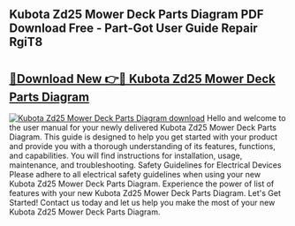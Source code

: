## Kubota Zd25 Mower Deck Parts Diagram PDF Download Free - Part-Got User Guide Repair RgiT8

# <h2><a href="http://dfix9p.blite.top/?on=Kubota+Zd25+Mower+Deck+Parts+Diagram">🔗Download New 👉🔴 Kubota Zd25 Mower Deck Parts Diagram</a></h2>

[![Kubota Zd25 Mower Deck Parts Diagram download](https://i.imgur.com/lujVjoI.png)](http://dfix9p.blite.top/?on=Kubota+Zd25+Mower+Deck+Parts+Diagram)
Hello and welcome to the user manual for your newly delivered Kubota Zd25 Mower Deck Parts Diagram. This guide is designed to help you get started with your product and provide you with a thorough understanding of its features, functions, and capabilities. You will find instructions for installation, usage, maintenance, and troubleshooting. Safety Guidelines for Electrical Devices Please adhere to all electrical safety guidelines when using your new Kubota Zd25 Mower Deck Parts Diagram. Experience the power of list of features with your new Kubota Zd25 Mower Deck Parts Diagram. Let's Get Started! Contact us today and let us help you make the most of your new Kubota Zd25 Mower Deck Parts Diagram.
